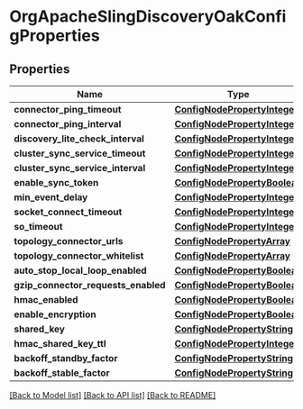 # OrgApacheSlingDiscoveryOakConfigProperties

## Properties
Name | Type | Description | Notes
------------ | ------------- | ------------- | -------------
**connector_ping_timeout** | [**ConfigNodePropertyInteger**](ConfigNodePropertyInteger.md) |  | [optional] 
**connector_ping_interval** | [**ConfigNodePropertyInteger**](ConfigNodePropertyInteger.md) |  | [optional] 
**discovery_lite_check_interval** | [**ConfigNodePropertyInteger**](ConfigNodePropertyInteger.md) |  | [optional] 
**cluster_sync_service_timeout** | [**ConfigNodePropertyInteger**](ConfigNodePropertyInteger.md) |  | [optional] 
**cluster_sync_service_interval** | [**ConfigNodePropertyInteger**](ConfigNodePropertyInteger.md) |  | [optional] 
**enable_sync_token** | [**ConfigNodePropertyBoolean**](ConfigNodePropertyBoolean.md) |  | [optional] 
**min_event_delay** | [**ConfigNodePropertyInteger**](ConfigNodePropertyInteger.md) |  | [optional] 
**socket_connect_timeout** | [**ConfigNodePropertyInteger**](ConfigNodePropertyInteger.md) |  | [optional] 
**so_timeout** | [**ConfigNodePropertyInteger**](ConfigNodePropertyInteger.md) |  | [optional] 
**topology_connector_urls** | [**ConfigNodePropertyArray**](ConfigNodePropertyArray.md) |  | [optional] 
**topology_connector_whitelist** | [**ConfigNodePropertyArray**](ConfigNodePropertyArray.md) |  | [optional] 
**auto_stop_local_loop_enabled** | [**ConfigNodePropertyBoolean**](ConfigNodePropertyBoolean.md) |  | [optional] 
**gzip_connector_requests_enabled** | [**ConfigNodePropertyBoolean**](ConfigNodePropertyBoolean.md) |  | [optional] 
**hmac_enabled** | [**ConfigNodePropertyBoolean**](ConfigNodePropertyBoolean.md) |  | [optional] 
**enable_encryption** | [**ConfigNodePropertyBoolean**](ConfigNodePropertyBoolean.md) |  | [optional] 
**shared_key** | [**ConfigNodePropertyString**](ConfigNodePropertyString.md) |  | [optional] 
**hmac_shared_key_ttl** | [**ConfigNodePropertyInteger**](ConfigNodePropertyInteger.md) |  | [optional] 
**backoff_standby_factor** | [**ConfigNodePropertyString**](ConfigNodePropertyString.md) |  | [optional] 
**backoff_stable_factor** | [**ConfigNodePropertyString**](ConfigNodePropertyString.md) |  | [optional] 

[[Back to Model list]](../README.md#documentation-for-models) [[Back to API list]](../README.md#documentation-for-api-endpoints) [[Back to README]](../README.md)


